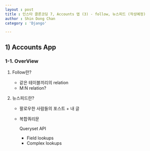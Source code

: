 ```yaml
---
layout : post
title : 인스타 클론코딩 7, Accounts 앱 (3) - follow, 뉴스피드 (작성예정)
author : Shin Dong Chan
category : 'Django'

---
```


## 1) Accounts App

### 1-1. OverView

1. Follow란?

   * 같은 테이블끼리의 relation
   * M:N relation?

2. 뉴스피드란?

   * 팔로우한 사람들의 포스트 + 내 글

   * 복합쿼리문

     Queryset API

     * Field lookups
     * Complex lookups

   